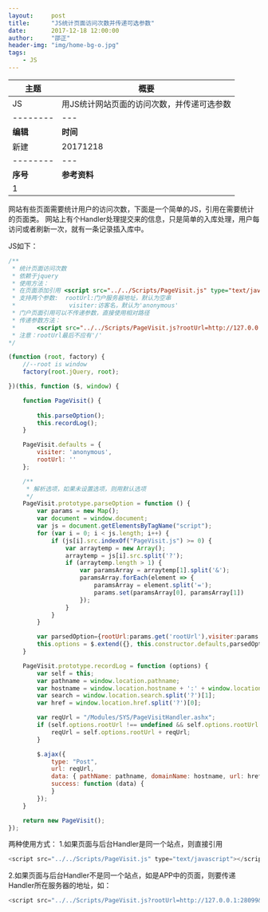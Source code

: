 ```yaml
---
layout:     post
title:      "JS统计页面访问次数并传递可选参数"
date:       2017-12-18 12:00:00
author:     "邵正"
header-img: "img/home-bg-o.jpg"
tags:
    - JS
---
```


| 主题     | 概要                                       |
| -------- | ------------------------------------------ |
| JS       | 用JS统计网站页面的访问次数，并传递可选参数 |
| -------- | ---                                        |
| **编辑** | **时间**                                   |
| 新建     | 20171218                                   |
| -------- | ---                                        |
| **序号** | **参考资料**                               |
| 1        |

网站有些页面需要统计用户的访问次数，下面是一个简单的JS，引用在需要统计的页面类。
网站上有个Handler处理提交来的信息，只是简单的入库处理，用户每访问或者刷新一次，就有一条记录插入库中。

JS如下：

```js
/** 
 * 统计页面访问次数
 * 依赖于jquery
 * 使用方法：
 * 在页面添加引用 <script src="../../Scripts/PageVisit.js" type="text/javascript"></script>
 * 支持两个参数:  rootUrl:门户服务器地址，默认为空串
 *               visiter:访客名，默认为'anonymous'
 * 门户页面引用可以不传递参数，直接使用相对路径
 * 传递参数方法：
 *      <script src="../../Scripts/PageVisit.js?rootUrl=http://127.0.0.1:28099&visiter=test" type="text/javascript"></script>
 * 注意：rootUrl最后不应有'/'
*/

(function (root, factory) {
    //--root is window
    factory(root.jQuery, root);

})(this, function ($, window) {

    function PageVisit() {
        
        this.parseOption();
        this.recordLog();
    }

    PageVisit.defaults = {
        visiter: 'anonymous',
        rootUrl: ''
    };

    /**
     * 解析选项，如果未设置选项，则用默认选项
     */
    PageVisit.prototype.parseOption = function () {
        var params = new Map();
        var document = window.document;
        var js = document.getElementsByTagName("script");
        for (var i = 0; i < js.length; i++) {
            if (js[i].src.indexOf("PageVisit.js") >= 0) {
                var arraytemp = new Array();
                arraytemp = js[i].src.split('?');
                if (arraytemp.length > 1) {
                    var paramsArray = arraytemp[1].split('&');
                    paramsArray.forEach(element => {
                        paramsArray = element.split('=');
                        params.set(paramsArray[0], paramsArray[1])
                    });
                }
            }
        }

        var parsedOption={rootUrl:params.get('rootUrl'),visiter:params.get('visiter')}
        this.options = $.extend({}, this.constructor.defaults,parsedOption);
    }

    PageVisit.prototype.recordLog = function (options) {       
        var self = this;
        var pathname = window.location.pathname;
        var hostname = window.location.hostname + ':' + window.location.port;
        var search = window.location.search.split('?')[1];
        var href = window.location.href.split('?')[0];

        var reqUrl = "/Modules/SYS/PageVisitHandler.ashx";
        if (self.options.rootUrl !== undefined && self.options.rootUrl !== '') {
            reqUrl = self.options.rootUrl + reqUrl;
        }

        $.ajax({
            type: "Post",
            url: reqUrl,
            data: { pathName: pathname, domainName: hostname, url: href, params: search, visiter: self.options.visiter },
            success: function (data) {
            }
        });
    }

    return new PageVisit();
});


```

两种使用方式：
1.如果页面与后台Handler是同一个站点，则直接引用

```js
<script src="../../Scripts/PageVisit.js" type="text/javascript"></script>
```

2.如果页面与后台Handler不是同一个站点，如是APP中的页面，则要传递Handler所在服务器的地址，如：

```js
<script src="../../Scripts/PageVisit.js?rootUrl=http://127.0.0.1:28099&visiter=test" type="text/javascript"></script>
```

